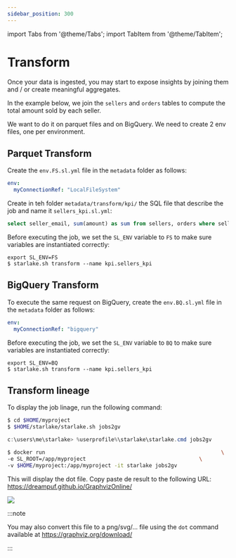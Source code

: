 ```yaml
---
sidebar_position: 300
---
```


import Tabs from '@theme/Tabs';
import TabItem from '@theme/TabItem';

# Transform

Once your data is ingested, you may start to expose insights by joining them and / or create meaningful aggregates.

In the example below, we join the `sellers` and `orders` tables to compute the total amount sold by each seller.

We want to do it on parquet files and on BigQuery. We need to create 2 env files, one per environment.

## Parquet Transform

Create the `env.FS.sl.yml` file in the `metadata` folder as follows:

```yaml
env:
  myConnectionRef: "LocalFileSystem"
```

Create in teh folder `metadata/transform/kpi/` the SQL file that describe the job and name it `sellers_kpi.sl.yml`:

```SQL
select seller_email, sum(amount) as sum from sellers, orders where sellers.id = orders.seller_id group by sellers.seller_email
```

Before executing the job, we set the `SL_ENV` variable to `FS` to make sure variables are instantiated correctly:

````shell
export SL_ENV=FS
$ starlake.sh transform --name kpi.sellers_kpi
````

## BigQuery Transform
To execute the same request on BigQuery,  create the `env.BQ.sl.yml` file in the `metadata` folder as follows:

```yaml
env:
  myConnectionRef: "bigquery"
```

Before executing the job, we set the `SL_ENV` variable to `BQ` to make sure variables are instantiated correctly:

````shell
export SL_ENV=BQ
$ starlake.sh transform --name kpi.sellers_kpi
````



## Transform lineage

To display the job linage, run the following command:


<Tabs groupId="platforms">
<TabItem value="linux_macos" label="Linux/MacOS">

```sh
$ cd $HOME/myproject
$ $HOME/starlake/starlake.sh jobs2gv
```

</TabItem>
<TabItem value="windows" label="Windows">

```powershell
c:\users\me\starlake> %userprofile%\starlake\starlake.cmd jobs2gv
```

</TabItem>
<TabItem value="docker" label="Docker">

```sh
$ docker run                                                        \
-e SL_ROOT=/app/myproject                                    \
-v $HOME/myproject:/app/myproject -it starlake jobs2gv
```

</TabItem>
</Tabs>

This will display the dot file. Copy paste de result to the following URL: https://dreampuf.github.io/GraphvizOnline/

![](/img/quickstart/graphviz-transform.png)



:::note

You may also convert this file to a png/svg/... file using the `dot` command available at https://graphviz.org/download/

:::
